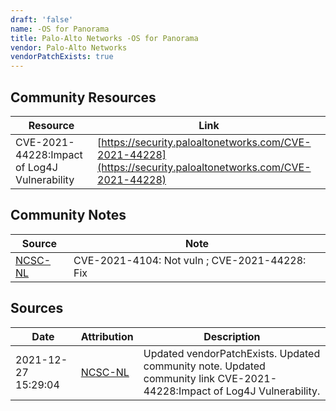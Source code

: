 ```yaml
---
draft: 'false'
name: -OS for Panorama
title: Palo-Alto Networks -OS for Panorama
vendor: Palo-Alto Networks
vendorPatchExists: true
---
```



## Community Resources
| Resource | Link |
| --- | --- |
| CVE-2021-44228:Impact of Log4J Vulnerability | [https://security.paloaltonetworks.com/CVE-2021-44228](https://security.paloaltonetworks.com/CVE-2021-44228) |

## Community Notes
| Source | Note |
| --- | --- |
| [NCSC-NL](https://github.com/NCSC-NL/log4shell/blob/main/software/README.md) | CVE-2021-4104: Not vuln ; CVE-2021-44228: Fix </ul> |

## Sources
| Date | Attribution | Description |
| --- | --- | --- |
| 2021-12-27 15:29:04 | [NCSC-NL](https://github.com/NCSC-NL/log4shell/blob/main/software/README.md) | Updated vendorPatchExists. Updated community note. Updated community link CVE-2021-44228:Impact of Log4J Vulnerability.  |
